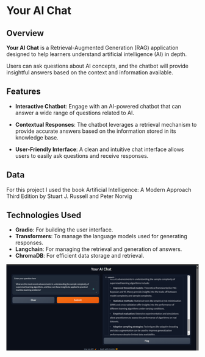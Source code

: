 # Your AI Chat

## Overview

**Your AI Chat** is a Retrieval-Augmented Generation (RAG) application designed to help learners understand artificial intelligence (AI) in depth. 

Users can ask questions about AI concepts, and the chatbot will provide insightful answers based on the context and information available.

## Features

- **Interactive Chatbot**: Engage with an AI-powered chatbot that can answer a wide range of questions related to AI.
  
- **Contextual Responses**: The chatbot leverages a retrieval mechanism to provide accurate answers based on the information stored in its knowledge base.

- **User-Friendly Interface**: A clean and intuitive chat interface allows users to easily ask questions and receive responses.

## Data
For this project I used the book Artificial Intelligence: A Modern Approach Third Edition by Stuart J. Russell and Peter Norvig

## Technologies Used

- **Gradio**: For building the user interface.
- **Transformers**: To manage the language models used for generating responses.
- **Langchain**: For managing the retrieval and generation of answers.
- **ChromaDB**: For efficient data storage and retrieval.

![Example 1](https://github.com/Risper8/YOURAI_RAGCHAT/blob/main/Screenshot%20(180).png)
